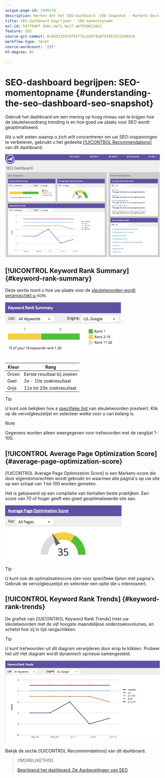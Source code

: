 ```yaml
---
unique-page-id: 2949178
description: Werken met het SEO-dashboard -SEO Snapshot - Marketo Docs - Productdocumentatie
title: SEO-dashboard begrijpen - SEO-momentopname
exl-id: 59ff940f-368c-4e71-9e1f-a6f959811841
feature: SEO
source-git-commit: 0c0dd3355f979577ec194f9e8f935615515905c0
workflow-type: tm+mt
source-wordcount: '237'
ht-degree: 0%

---
```


# SEO-dashboard begrijpen: SEO-momentopname {#understanding-the-seo-dashboard-seo-snapshot}

Gebruik het dashboard om een mening op hoog niveau van te krijgen hoe de sleutelwoordrang trending is en hoe goed uw plaats voor SEO wordt geoptimaliseerd.

Als u wilt weten waarop u zich wilt concentreren om uw SEO-inspanningen te verbeteren, gebruikt u het gedeelte [[!UICONTROL Recommendations]](/help/marketo/product-docs/additional-apps/seo/understanding-seo/understanding-the-seo-dashboard-seo-recommendations.md) van dit dashboard.

![](assets/image2014-9-17-21-3a32-3a22.png)

## [!UICONTROL Keyword Rank Summary] {#keyword-rank-summary}

Deze sectie toont u hoe uw plaats voor de [ sleutelwoorden wordt gerangschikt u ](/help/marketo/product-docs/additional-apps/seo/keywords/seo-add-keywords.md) richt.

![](assets/image2014-9-17-21-3a34-3a5.png)

| Kleur | Rang |
|---|---|
| Groen | Eerste resultaat bij zoeken |
| Geel | 2e - 10e zoekresultaat |
| Grijs | 11e tot 20e zoekresultaat |

>[!TIP]
>
>U kunt ook bekijken hoe a [ specifieke lijst ](/help/marketo/product-docs/additional-apps/seo/keywords/seo-add-remove-keywords-from-a-list.md) van sleutelwoorden presteert. Klik op de vervolgkeuzelijst en selecteer welke voor u van belang is.

>[!NOTE]
>
>Gegevens worden alleen weergegeven voor trefwoorden met de ranglijst 1-100.

## [!UICONTROL Average Page Optimization Score] {#average-page-optimization-score}

[!UICONTROL Average Page Optimization Score] is een Marketo-score die door eigendomsrechten wordt gebruikt en waarmee alle pagina&#39;s op uw site op een schaal van 1 tot 100 worden gemeten.

Het is gebaseerd op een compilatie van tientallen beste praktijken. Een score van 70 of hoger geeft een goed geoptimaliseerde site aan.

![](assets/image2014-9-17-21-3a35-3a55.png)

>[!TIP]
>
>U kunt ook de optimalisatiescore zien voor specifieke lijsten met pagina&#39;s. Gebruik de vervolgkeuzelijst en selecteer een optie die u interesseert.

## [!UICONTROL Keyword Rank Trends] {#keyword-rank-trends}

De grafiek van [!UICONTROL Keyword Rank Trends] trekt uw sleutelwoorden met de vijf hoogste maandelijkse onderzoeksvolumes, en schetst hoe zij in tijd rangschikken.

>[!TIP]
>
>U kunt trefwoorden uit dit diagram verwijderen door erop te klikken. Probeer het uit! Het diagram wordt dynamisch opnieuw samengesteld.

![](assets/image2014-9-17-21-3a37-3a1.png)

Bekijk de sectie [!UICONTROL Recommendations] van dit dashboard.

>[!MORELIKETHIS]
>
>[ Begrijpend het dashboard: De Aanbevelingen van SEO ](/help/marketo/product-docs/additional-apps/seo/understanding-seo/understanding-the-seo-dashboard-seo-recommendations.md)
